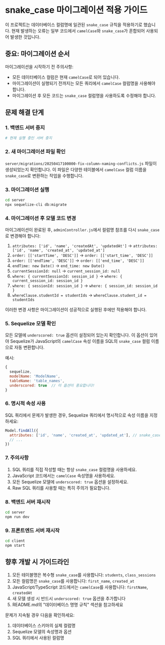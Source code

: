 # snake_case 마이그레이션 적용 가이드

이 프로젝트는 데이터베이스 컬럼명에 일관된 `snake_case` 규칙을 적용하기로 했습니다. 현재 발생하는 오류는 일부 코드에서 `camelCase`와 `snake_case`가 혼합되어 사용되어 발생한 것입니다.

## 중요: 마이그레이션 순서

마이그레이션을 시작하기 전 주의사항:
- 모든 데이터베이스 컬럼은 현재 `camelCase`로 되어 있습니다.
- 마이그레이션이 실행되기 전까지는 모든 쿼리에서 `camelCase` 컬럼명을 사용해야 합니다.
- 마이그레이션 후 모든 코드는 `snake_case` 컬럼명을 사용하도록 수정해야 합니다.

## 문제 해결 단계

### 1. 백엔드 서버 중지
```bash
# 현재 실행 중인 서버 중지
```

### 2. 새 마이그레이션 파일 확인
`server/migrations/20250417100000-fix-column-naming-conflicts.js` 파일이 생성되었는지 확인합니다. 이 파일은 다양한 테이블에서 `camelCase` 컬럼 이름을 `snake_case`로 변환하는 작업을 수행합니다.

### 3. 마이그레이션 실행
```bash
cd server
npx sequelize-cli db:migrate
```

### 4. 마이그레이션 후 모델 코드 변경
마이그레이션이 완료된 후, `adminController.js`에서 컬럼명 참조를 다시 `snake_case`로 변경해야 합니다:

1. `attributes: ['id', 'name', 'createdAt', 'updatedAt']` → `attributes: ['id', 'name', 'created_at', 'updated_at']`
2. `order: [['startTime', 'DESC']]` → `order: [['start_time', 'DESC']]`
3. `order: [['endTime', 'DESC']]` → `order: [['end_time', 'DESC']]`
4. `endTime: new Date()` → `end_time: new Date()`
5. `currentSessionId: null` → `current_session_id: null`
6. `where: { currentSessionId: session_id }` → `where: { current_session_id: session_id }`
7. `where: { sessionId: session_id }` → `where: { session_id: session_id }`
8. `whereClause.studentId = studentIds` → `whereClause.student_id = studentIds`

이러한 변경 사항은 마이그레이션이 성공적으로 실행된 후에만 적용해야 합니다.

### 5. Sequelize 모델 확인
모든 모델에 `underscored: true` 옵션이 설정되어 있는지 확인합니다. 이 옵션이 있어야 Sequelize가 JavaScript의 `camelCase` 속성 이름을 SQL의 `snake_case` 컬럼 이름으로 자동 변환합니다.

예시:
```javascript
{
  sequelize,
  modelName: 'ModelName',
  tableName: 'table_names',
  underscored: true  // 이 옵션이 중요합니다!
}
```

### 6. 명시적 속성 사용
SQL 쿼리에서 문제가 발생한 경우, Sequelize 쿼리에서 명시적으로 속성 이름을 지정하세요:

```javascript
Model.findAll({
  attributes: ['id', 'name', 'created_at', 'updated_at'], // snake_case 컬럼명 사용
  // ...
})
```

### 7. 주의사항
1. SQL 쿼리를 직접 작성할 때는 항상 `snake_case` 컬럼명을 사용하세요.
2. JavaScript 코드에서는 `camelCase` 속성명을 사용하세요.
3. 모든 Sequelize 모델에 `underscored: true` 옵션을 설정하세요.
4. Raw SQL 쿼리를 사용할 때는 특히 주의가 필요합니다.

### 8. 백엔드 서버 재시작
```bash
cd server
npm run dev
```

### 9. 프론트엔드 서버 재시작
```bash
cd client
npm start
```

## 향후 개발 시 가이드라인

1. 모든 테이블명은 복수형 `snake_case`를 사용합니다: `students`, `class_sessions`
2. 모든 컬럼명은 `snake_case`를 사용합니다: `first_name`, `created_at`
3. JavaScript/TypeScript 코드에서는 `camelCase`를 사용합니다: `firstName`, `createdAt`
4. 새 모델 생성 시 반드시 `underscored: true` 옵션을 추가합니다
5. README.md의 "데이터베이스 명명 규칙" 섹션을 참고하세요

문제가 지속될 경우 다음을 확인하세요:
1. 데이터베이스 스키마의 실제 컬럼명
2. Sequelize 모델의 속성명과 옵션
3. SQL 쿼리에서 사용된 컬럼명 